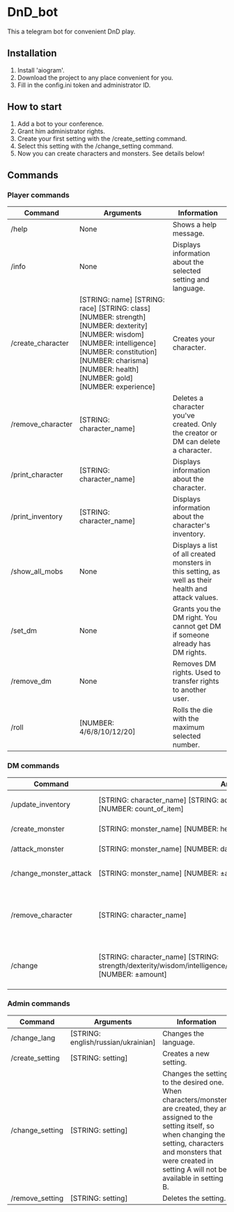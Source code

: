 # DnD_bot
This a telegram bot for convenient DnD play.

## Installation
1) Install 'aiogram'.
2) Download the project to any place convenient for you.
3) Fill in the config.ini token and administrator ID.

## How to start
1) Add a bot to your conference.
2) Grant him administrator rights.
3) Create your first setting with the /create_setting command.
4) Select this setting with the /change_setting command.
5) Now you can create characters and monsters. See details below!

## Commands
### Player commands
Command | Arguments | Information
--- | --- | ---
/help | None | Shows a help message.
/info | None | Displays information about the selected setting and language.
/create_character | [STRING: name] [STRING: race] [STRING: class] [NUMBER: strength] [NUMBER: dexterity] [NUMBER: wisdom] [NUMBER: intelligence] [NUMBER: constitution] [NUMBER: charisma] [NUMBER: health] [NUMBER: gold] [NUMBER: experience] | Creates your character.
/remove_character | [STRING: character_name] | Deletes a character you've created. Only the creator or DM can delete a character.
/print_character | [STRING: character_name] | Displays information about the character.
/print_inventory | [STRING: character_name] | Displays information about the character's inventory.
/show_all_mobs | None | Displays a list of all created monsters in this setting, as well as their health and attack values.
/set_dm | None | Grants you the DM right. You cannot get DM if someone already has DM rights.
/remove_dm | None | Removes DM rights. Used to transfer rights to another user.
/roll | [NUMBER: 4/6/8/10/12/20] | Rolls the die with the maximum selected number.

### DM commands
Command | Arguments | Information
--- | --- | ---
/update_inventory | [STRING: character_name] [STRING: add/remove] [STRING: name_of_item] [NUMBER: count_of_item] | Changes the character's inventory.
/create_monster | [STRING: monster_name] [NUMBER: health] [NUMBER: attack] | Creates a monster.
/attack_monster | [STRING: monster_name] [NUMBER: damage] | Attacks a monster.
/change_monster_attack | [STRING: monster_name] [NUMBER: ±amount] | Changes the monster's attack value.
/remove_character | [STRING: character_name] | Deletes a character. Only the creator or DM can delete a character.
/change | [STRING: character_name] [STRING: strength/dexterity/wisdom/intelligence/constitution/charisma/health/gold/experience] [NUMBER: ±amount] | Changes some characteristics of the character.

### Admin commands
Command | Arguments | Information
--- | --- | ---
/change_lang | [STRING: english/russian/ukrainian] | Changes the language.
/create_setting | [STRING: setting] | Creates a new setting.
/change_setting | [STRING: setting] | Changes the setting to the desired one. When characters/monsters are created, they are assigned to the setting itself, so when changing the setting, characters and monsters that were created in setting A will not be available in setting B.
/remove_setting | [STRING: setting] | Deletes the setting.
